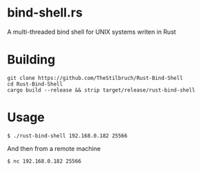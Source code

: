 # bind-shell.rs
A multi-threaded bind shell for UNIX systems writen in Rust

# Building
```
git clone https://github.com/TheStilbruch/Rust-Bind-Shell
cd Rust-Bind-Shell
cargo build --release && strip target/release/rust-bind-shell
```

# Usage
```
$ ./rust-bind-shell 192.168.0.182 25566 
```

And then from a remote machine
```
$ nc 192.168.0.182 25566
```
